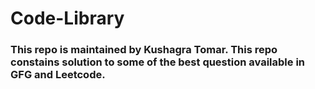 # Code-Library
### This repo is maintained by Kushagra Tomar. This repo constains solution to some of the best question available in GFG and Leetcode.
